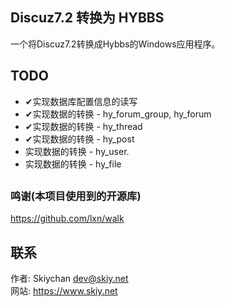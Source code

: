 Discuz7.2 转换为 HYBBS
------
一个将Discuz7.2转换成Hybbs的Windows应用程序。

## TODO
- ✔实现数据库配置信息的读写
- ✔实现数据的转换 - hy_forum_group, hy_forum  
- ✔实现数据的转换 - hy_thread
- ✔实现数据的转换 - hy_post
- 实现数据的转换 - hy_user.
- 实现数据的转换 - hy_file

## 

### 鸣谢(本项目使用到的开源库)
https://github.com/lxn/walk


## 联系
作者: Skiychan <dev@skiy.net>   
网站: https://www.skiy.net